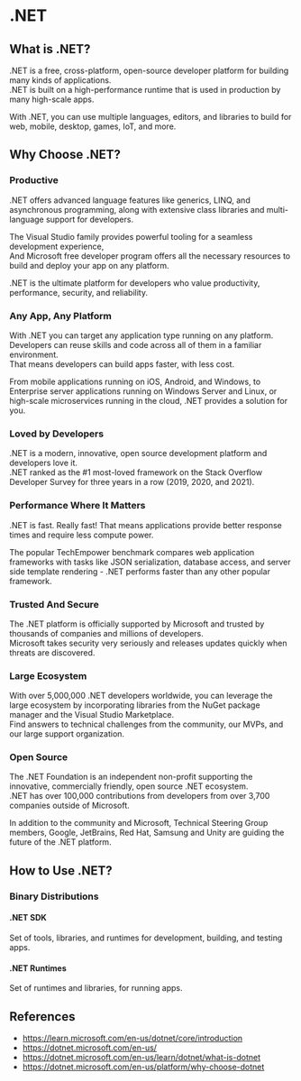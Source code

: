 # .NET

## What is .NET?

.NET is a free, cross-platform, open-source developer platform for building many kinds of applications.  
.NET is built on a high-performance runtime that is used in production by many high-scale apps.

With .NET, you can use multiple languages, editors, and libraries to build for web, mobile, desktop, games, IoT, and more.

## Why Choose .NET?

### Productive

.NET offers advanced language features like generics, LINQ, and asynchronous programming, along with extensive class libraries and multi-language support for developers.

The Visual Studio family provides powerful tooling for a seamless development experience,  
And Microsoft free developer program offers all the necessary resources to build and deploy your app on any platform.

.NET is the ultimate platform for developers who value productivity, performance, security, and reliability.

### Any App, Any Platform

With .NET you can target any application type running on any platform.  
Developers can reuse skills and code across all of them in a familiar environment.  
That means developers can build apps faster, with less cost.

From mobile applications running on iOS, Android, and Windows, to Enterprise server applications running on Windows Server and Linux, or high-scale microservices running in the cloud, .NET provides a solution for you.

### Loved by Developers

.NET is a modern, innovative, open source development platform and developers love it.  
.NET ranked as the #1 most-loved framework on the Stack Overflow Developer Survey for three years in a row (2019, 2020, and 2021).

### Performance Where It Matters

.NET is fast. Really fast! That means applications provide better response times and require less compute power.

The popular TechEmpower benchmark compares web application frameworks with tasks like JSON serialization, database access, and server side template rendering - .NET performs faster than any other popular framework.

### Trusted And Secure

The .NET platform is officially supported by Microsoft and trusted by thousands of companies and millions of developers.  
Microsoft takes security very seriously and releases updates quickly when threats are discovered.

### Large Ecosystem

With over 5,000,000 .NET developers worldwide, you can leverage the large ecosystem by incorporating libraries from the NuGet package manager and the Visual Studio Marketplace.  
Find answers to technical challenges from the community, our MVPs, and our large support organization.

### Open Source

The .NET Foundation is an independent non-profit supporting the innovative, commercially friendly, open source .NET ecosystem.  
.NET has over 100,000 contributions from developers from over 3,700 companies outside of Microsoft.

In addition to the community and Microsoft, Technical Steering Group members, Google, JetBrains, Red Hat, Samsung and Unity are guiding the future of the .NET platform.

## How to Use .NET?

### Binary Distributions

#### .NET SDK

Set of tools, libraries, and runtimes for development, building, and testing apps.

#### .NET Runtimes

Set of runtimes and libraries, for running apps.

## References

- https://learn.microsoft.com/en-us/dotnet/core/introduction
- https://dotnet.microsoft.com/en-us/
- https://dotnet.microsoft.com/en-us/learn/dotnet/what-is-dotnet
- https://dotnet.microsoft.com/en-us/platform/why-choose-dotnet
